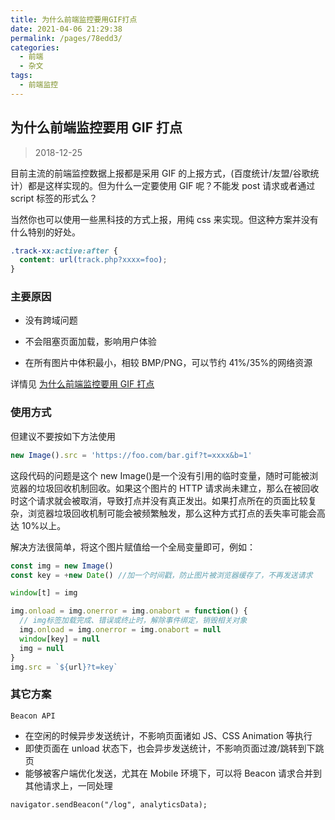 ```yaml
---
title: 为什么前端监控要用GIF打点
date: 2021-04-06 21:29:38
permalink: /pages/78edd3/
categories:
  - 前端
  - 杂文
tags:
  - 前端监控
---
```

## 为什么前端监控要用 GIF 打点

> 2018-12-25

目前主流的前端监控数据上报都是采用 GIF 的上报方式，(百度统计/友盟/谷歌统计）都是这样实现的。但为什么一定要使用 GIF 呢？不能发 post 请求或者通过 script 标签的形式么？

当然你也可以使用一些黑科技的方式上报，用纯 css 来实现。但这种方案并没有什么特别的好处。

```css
.track-xx:active:after {
  content: url(track.php?xxxx=foo);
}
```

### 主要原因

- 没有跨域问题

- 不会阻塞页面加载，影响用户体验

- 在所有图片中体积最小，相较 BMP/PNG，可以节约 41%/35%的网络资源

详情见 [为什么前端监控要用 GIF 打点](https://mp.weixin.qq.com/s/v6R2w26qZkEilXY0mPUBCw)

### 使用方式

但建议不要按如下方法使用

```js
new Image().src = 'https://foo.com/bar.gif?t=xxxx&b=1'
```

这段代码的问题是这个 new Image()是一个没有引用的临时变量，随时可能被浏览器的垃圾回收机制回收。如果这个图片的 HTTP 请求尚未建立，那么在被回收时这个请求就会被取消，导致打点并没有真正发出。如果打点所在的页面比较复杂，浏览器垃圾回收机制可能会被频繁触发，那么这种方式打点的丢失率可能会高达 10%以上。

解决方法很简单，将这个图片赋值给一个全局变量即可，例如：

```js
const img = new Image()
const key = +new Date() //加一个时间戳，防止图片被浏览器缓存了，不再发送请求

window[t] = img

img.onload = img.onerror = img.onabort = function() {
  // img标签加载完成、错误或终止时，解除事件绑定，销毁相关对象
  img.onload = img.onerror = img.onabort = null
  window[key] = null
  img = null
}
img.src = `${url}?t=key`
```

### 其它方案

`Beacon API`

- 在空闲的时候异步发送统计，不影响页面诸如 JS、CSS Animation 等执行
- 即使页面在 unload 状态下，也会异步发送统计，不影响页面过渡/跳转到下跳页
- 能够被客户端优化发送，尤其在 Mobile 环境下，可以将 Beacon 请求合并到其他请求上，一同处理

`navigator.sendBeacon("/log", analyticsData);`

